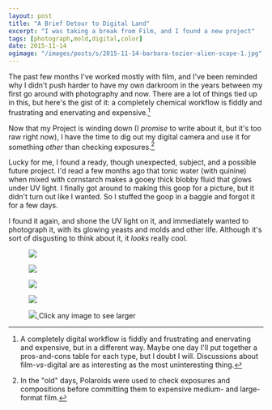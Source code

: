 ```yaml
---
layout: post
title: "A Brief Detour to Digital Land"
excerpt: "I was taking a break from Film, and I found a new project"
tags: [photograph,mold,digital,color]
date: 2015-11-14
ogimage: "/images/posts/s/2015-11-14-barbara-tozier-alien-scape-1.jpg"
---
```


The past few months I've worked mostly with film, and I've been reminded why I didn't push harder to have my own darkroom in the years between my first go around with photography and now. There are a lot of things tied up in this, but here's the gist of it: a completely chemical workflow is fiddly and frustrating and enervating and expensive.[^digital]

Now that my Project is winding down (I *promise* to write about it, but it's too raw right now), I have the time to dig out my digital camera and use it for something *other* than checking exposures.[^polaroid]

Lucky for me, I found a ready, though unexpected, subject, and a possible future project. I'd read a few months ago that tonic water (with quinine) when mixed with cornstarch makes a gooey thick blobby fluid that glows under UV light. I finally got around to making this goop for a picture, but it didn't turn out like I wanted. So I stuffed the goop in a baggie and forgot it for a few days.

I found it again, and shone the UV light on it, and immediately wanted to photograph it, with its glowing yeasts and molds and other life. Although it's sort of disgusting to think about it, it *looks* really cool.

<figure class="image-s">
  <a href="/images/posts/l/2015-11-14-barbara-tozier-alien-scape-1.jpg" title="Alien Scape 1">
    <img src="/images/posts/s/2015-11-14-barbara-tozier-alien-scape-1.jpg">
  </a>
</figure>

<figure class="image-s">
  <a href="/images/posts/l/2015-11-14-barbara-tozier-alien-scape-2.jpg" title="Alien Scape 2">
    <img src="/images/posts/s/2015-11-14-barbara-tozier-alien-scape-2.jpg">
  </a>
</figure>

<figure class="image-s">
  <a href="/images/posts/l/2015-11-14-barbara-tozier-alien-scape-3.jpg" title="Alien Scape 3">
    <img src="/images/posts/s/2015-11-14-barbara-tozier-alien-scape-3.jpg">
  </a>
</figure>

<figure class="image-s">
  <a href="/images/posts/l/2015-11-14-barbara-tozier-alien-scape-4.jpg" title="Alien Scape 4">
    <img src="/images/posts/s/2015-11-14-barbara-tozier-alien-scape-4.jpg">
  </a>
</figure>

<figure class="image-s">
  <a href="/images/posts/l/2015-11-14-barbara-tozier-alien-scape-5.jpg" title="Alien Scape 5">
    <img src="/images/posts/s/2015-11-14-barbara-tozier-alien-scape-5.jpg">
  </a>
    <span class="image-s-caption">Click any image to see larger</span>
</figure>



[^digital]: A completely digital workflow is fiddly and frustrating and enervating and expensive, but in a different way. Maybe one day I'll put together a pros-and-cons table for each type, but I doubt I will. Discussions about film-_vs_-digital are as interesting as the most uninteresting thing.

[^polaroid]: In the "old" days, Polaroids were used to check exposures and compositions before committing them to expensive medium- and large-format film.
